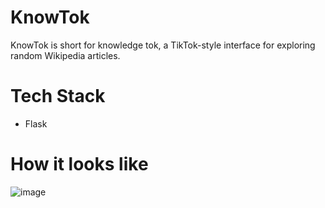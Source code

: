 # KnowTok
KnowTok is short for knowledge tok, a TikTok-style interface for exploring random Wikipedia articles.

# Tech Stack
- Flask

# How it looks like

![image](https://github.com/user-attachments/assets/1ee4b4ce-eecb-4406-810d-611f32e324fd)
